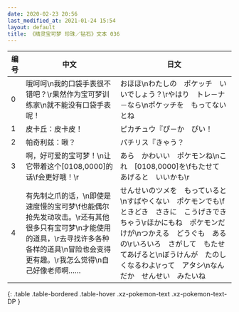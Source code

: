 ```yaml
---
date: 2020-02-23 20:56
last_modified_at: 2021-01-24 15:54
layout: default
title: 《精灵宝可梦 珍珠／钻石》文本 036
---
```

| 编号 | 中文 | 日文 |
| ---- | ---- | ---- |
| 0 | 哦呵呵\n我的口袋手表很不错吧？\r果然作为宝可梦训练家\n就不能没有口袋手表呢！ | おほほ\nわたしの　ポケッチ　いいでしょう？\rやはり　トレ－ナ－なら\nポケッチを　もってないとね |
| 1 | 皮卡丘：皮卡皮！ | ピカチュウ『ぴ－か　ぴい！ |
| 2 | 帕奇利兹：啾？ | パチリス『きゃう？ |
| 3 | 啊，好可爱的宝可梦！\n让它带着这个[0108,0000]的话\f会更好哦！\r | あら　かわいい　ポケモンね\nこれ　[0108,0000]を\fもたせて　あげると　いいかも\r |
| 4 | 有先制之爪的话，\n即使是速度慢的宝可梦\f也能偶尔抢先发动攻击。\r还有其他很多只有宝可梦\n才能使用的道具，\r去寻找许多各种各样的道具\n冒险也会变得更有趣。\r我怎么觉得\n自己好像老师啊…… | せんせいのツメを　もっていると\nすばやくない　ポケモンでも\fときどき　さきに　こうげきできちゃう\rほかにもね　ポケモンだけが\nつかえる　どうぐも　あるの\rいろいろ　さがして　もたせてあげると\nぼうけんが　たのしくなるわよ\rって　アタシ\nなんだか　せんせい　みたいね |
{: .table .table-bordered .table-hover .xz-pokemon-text .xz-pokemon-text-DP }